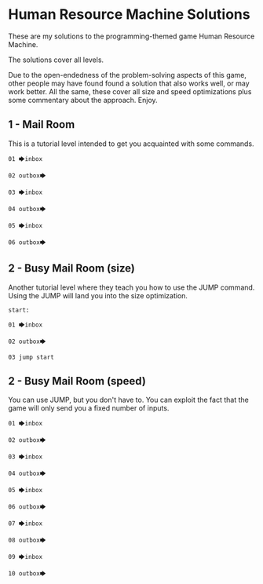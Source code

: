 # Human Resource Machine Solutions
These are my solutions to the programming-themed game Human Resource Machine.

The solutions cover all levels.

Due to the open-endedness of the problem-solving aspects of this game, other people may have found found a solution that also works well, or may work better. All the same, these cover all size and speed optimizations plus some commentary about the approach. Enjoy.

## 1 - Mail Room
This is a tutorial level intended to get you acquainted with some commands.

```
01 🡆inbox

02 outbox🡆

03 🡆inbox

04 outbox🡆

05 🡆inbox

06 outbox🡆
```

## 2 - Busy Mail Room (size)
Another tutorial level where they teach you how to use the JUMP command. Using the JUMP will land you into the size optimization.

```
start:

01 🡆inbox

02 outbox🡆

03 jump start
```


## 2 - Busy Mail Room (speed)
You can use JUMP, but you don't have to. You can exploit the fact that the game will only send you a fixed number of inputs.

```
01 🡆inbox

02 outbox🡆

03 🡆inbox

04 outbox🡆

05 🡆inbox

06 outbox🡆

07 🡆inbox

08 outbox🡆

09 🡆inbox

10 outbox🡆
```
